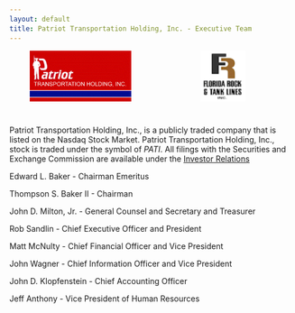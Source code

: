 ```yaml
---
layout: default
title: Patriot Transportation Holding, Inc. - Executive Team
---
```


<div style="width: 50%; text-align: center;float: left;">
    <img style="height:90px;" src="images/patilogo.gif" />
</div>
<div style="width: 50%; text-align: center;float: right;">
    <img style="height:90px;" src="images/frtl_small.gif" />
</div>
<div style="clear:both;padding-top: 5%"></div>

 Patriot Transportation Holding, Inc., is a publicly traded company that is listed on the Nasdaq Stock Market. Patriot Transportation Holding, Inc., stock is traded under the symbol of _PATI_. All filings with the Securities and Exchange Commission are available under the [Investor Relations](investor-relations.html)
 
 Edward L. Baker - Chairman Emeritus

 Thompson S. Baker II - Chairman

 John D. Milton, Jr. - General Counsel and Secretary and Treasurer

 Rob Sandlin - Chief Executive Officer and President

 Matt McNulty - Chief Financial Officer and Vice President

 John Wagner - Chief Information Officer and Vice President

 John D. Klopfenstein - Chief Accounting Officer
 
 Jeff Anthony - Vice President of Human Resources
